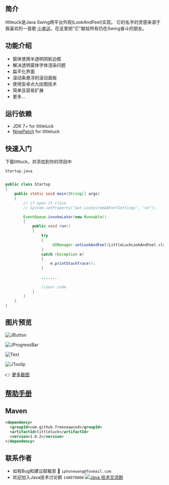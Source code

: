 ## 简介
littleuck是Java Swing跨平台外观(LookAndFeel)实现。 它的名字的灵感来源于我喜欢的一首歌
[小幸运](http://bd.kuwo.cn/yinyue/7204931?from=baidu)，在这里把"它"献给所有仍在Swing奋斗的朋友。

## 功能介绍
* 窗体使用半透明阴影边框
* 解决透明窗体字体渲染问题
* 扁平化界面
* 滚动条悬浮的滚动面板
* 使用安卓点九绘图技术
* 简单且容易扩展
* 更多...

## 运行依赖
* JDK 7+ for littleluck
* [NinePatch](https://github.com/freeseawind/NinePatch) for littleluck

## 快速入门

下载littluck，并添加到你的项目中

`Startup.java`<br>

```Java

public class Startup
{
    public static void main(String[] args)
    {
        // if open it close
        // System.setProperty("awt.useSystemAAFontSettings", "on");

        EventQueue.invokeLater(new Runnable()
        {
            public void run()
            {
                try
                {
                     UIManager.setLookAndFeel(LittleLuckLookAndFeel.class.getName());
                }
                catch (Exception e)
                {
                    e.printStackTrace();
                }
                
                ........
                
                //your code
            }
        }
    }
}

```

## 图片预览
![JButton](https://raw.githubusercontent.com/freeseawind/littleluck/master/screenshots/1.png)

![JProgressBar](https://raw.githubusercontent.com/freeseawind/littleluck/master/screenshots/6.png)

![Text](https://raw.githubusercontent.com/freeseawind/littleluck/master/screenshots/7.png)

![JToolip](https://raw.githubusercontent.com/freeseawind/littleluck/master/screenshots/8.png)

:point_right: [更多截图](https://github.com/freeseawind/littleluck/wiki/%E6%9B%B4%E5%A4%9A%E6%88%AA%E5%9B%BE)


## [帮助手册](https://github.com/freeseawind/littleluck/wiki/%E4%B8%AD%E6%96%87%E5%B8%AE%E5%8A%A9%E6%89%8B%E5%86%8C)

## Maven

```xml
<dependency>
  <groupId>com.github.freeseawind</groupId>
  <artifactId>littleluck</artifactId>
  <version>1.0.2</version>
</dependency>
```

## 联系作者
* 如有Bug和建议邮箱至 :love_letter:  `iphonewang@foxmail.com`
* 欢迎加入Java技术讨论群 `148079860` <a target="_blank" href="http://shang.qq.com/wpa/qunwpa?idkey=1db134f79c4bcb759a21302f4243a88ffb20f8f7b6ae5e66c38bd5c02604aa27"><img border="0" src="http://pub.idqqimg.com/wpa/images/group.png" alt="Java 技术交流群" title="Java 技术交流群"></a>
